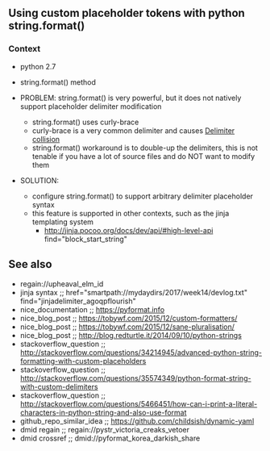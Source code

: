 ## Using custom placeholder tokens with python string.format()

### Context

* python 2.7

* string.format() method

* PROBLEM: string.format() is very powerful, but it does not natively support placeholder delimiter modification
    * string.format() uses curly-brace
    * curly-brace is a very common delimiter and causes [Delimiter collision](https://en.wikipedia.org/wiki/Delimiter#Delimiter_collision)
    * string.format() workaround is to double-up the delimiters, this is not tenable if you have a lot of source files and do NOT want to modify them

* SOLUTION:
   * configure string.format() to support arbitrary delimiter placeholder syntax
   * this feature is supported in other contexts, such as the jinja templating system
       * http://jinja.pocoo.org/docs/dev/api/#high-level-api find="block_start_string"

## See also

* regain://upheaval_elm_id
* jinja syntax             ;; href="smartpath://mydaydirs/2017/week14/devlog.txt" find="jinjadelimiter_agoqpflourish"
* nice_documentation       ;; https://pyformat.info
* nice_blog_post           ;; https://tobywf.com/2015/12/custom-formatters/
* nice_blog_post           ;; https://tobywf.com/2015/12/sane-pluralisation/
* nice_blog_post           ;; http://blog.redturtle.it/2014/09/10/python-strings
* stackoverflow_question   ;; http://stackoverflow.com/questions/34214945/advanced-python-string-formatting-with-custom-placeholders
* stackoverflow_question   ;; http://stackoverflow.com/questions/35574349/python-format-string-with-custom-delimiters
* stackoverflow_question   ;; http://stackoverflow.com/questions/5466451/how-can-i-print-a-literal-characters-in-python-string-and-also-use-format
* github_repo_similar_idea ;; https://github.com/childsish/dynamic-yaml
* dmid regain              ;; regain://pystr_victoria_creaks_vetoer
* dmid crossref            ;; dmid://pyformat_korea_darkish_share
